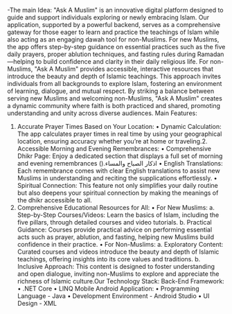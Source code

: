 -The main Idea:
"Ask A Muslim" is an innovative digital platform designed to guide and support
individuals exploring or newly embracing Islam. Our application, supported by a
powerful backend, serves as a comprehensive gateway for those eager to learn
and practice the teachings of Islam while also acting as an engaging dawah tool
for non-Muslims.
For new Muslims, the app offers step-by-step guidance on essential practices
such as the five daily prayers, proper ablution techniques, and fasting rules
during Ramadan—helping to build confidence and clarity in their daily religious
life.
For non-Muslims, "Ask A Muslim" provides accessible, interactive resources that
introduce the beauty and depth of Islamic teachings. This approach invites
individuals from all backgrounds to explore Islam, fostering an environment of
learning, dialogue, and mutual respect.
By striking a balance between serving new Muslims and welcoming non-Muslims,
"Ask A Muslim" creates a dynamic community where faith is both practiced and
shared, promoting understanding and unity across diverse audiences.
Main Features:
1. Accurate Prayer Times Based on Your Location:
• Dynamic Calculation: The app calculates prayer times in real time by
using your geographical location, ensuring accuracy whether you’re at
home or traveling.2. Accessible Morning and Evening Remembrances:
• Comprehensive Dhikr Page: Enjoy a dedicated section that displays a full
set of morning and evening remembrances ().اذكار الصباح والمساء
• English Translations: Each remembrance comes with clear English
translations to assist new Muslims in understanding and reciting the
supplications effortlessly.
• Spiritual Connection: This feature not only simplifies your daily routine
but also deepens your spiritual connection by making the meanings of
the dhikr accessible to all.
3. Comprehensive Educational Resources for All:
• For New Muslims:
a. Step-by-Step Courses/Videos: Learn the basics of Islam, including
the five pillars, through detailed courses and video tutorials.
b. Practical Guidance: Courses provide practical advice on
performing essential acts such as prayer, ablution, and fasting,
helping new Muslims build confidence in their practice.
• For Non-Muslims:
a. Exploratory Content: Curated courses and videos introduce the
beauty and depth of Islamic teachings, offering insights into its
core values and traditions.
b. Inclusive Approach: This content is designed to foster
understanding and open dialogue, inviting non-Muslims to explore
and appreciate the richness of Islamic culture.Our Technology Stack:
Back-End Framework:
• .NET Core
• LINQ
Mobile Android Application:
• Programming Language - Java
• Development Environment - Android Studio
• UI Design - XML
